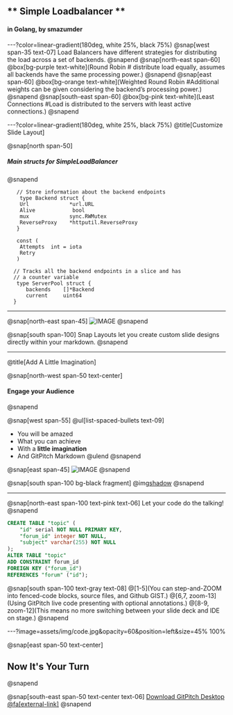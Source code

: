 ##  ** Simple Loadbalancer ** 
#### in Golang, by smazumder

---?color=linear-gradient(180deg, white 25%, black 75%)
@snap[west span-35 text-07]
Load Balancers have different strategies for distributing the load across a set of backends.
@snapend
@snap[north-east span-60]
@box[bg-purple text-white](Round Robin # distribute load equally, assumes all backends have the same processing power.)
@snapend
@snap[east span-60]
@box[bg-orange text-white](Weighted Round Robin #Additional weights can be given considering the backend’s processing power.)
@snapend
@snap[south-east span-60]
@box[bg-pink text-white](Least Connections #Load is distributed to the servers with least active connections.)
@snapend

---?color=linear-gradient(180deg, white 25%, black 75%)
@title[Customize Slide Layout]

@snap[north span-50]
 ##### Main structs for SimpleLoadBalancer
@snapend

```golang
   // Store information about the backend endpoints
    type Backend struct {
    Url             *url.URL
    Alive            bool
    mux             sync.RWMutex
    ReverseProxy    *httputil.ReverseProxy
   }

   const (
    Attempts  int = iota
    Retry
   )   

  // Tracks all the backend endpoints in a slice and has
  // a counter variable
   type ServerPool struct {
      backends    []*Backend
      current     uint64
  }
````
---

@snap[north-east span-45]
![IMAGE](assets/img/presentation.png)
@snapend

@snap[south span-100]
Snap Layouts let you create custom slide designs directly within your markdown.
@snapend

---
@title[Add A Little Imagination]

@snap[north-west span-50 text-center]
#### Engage your Audience
@snapend

@snap[west span-55]
@ul[list-spaced-bullets text-09]
- You will be amazed
- What you can achieve
- With a **little imagination**
- And GitPitch Markdown
@ulend
@snapend

@snap[east span-45]
![IMAGE](assets/img/conference.png)
@snapend

@snap[south span-100 bg-black fragment]
@img[shadow](assets/img/conference.png)
@snapend

---

@snap[north-east span-100 text-pink text-06]
Let your code do the talking!
@snapend

```sql zoom-18
CREATE TABLE "topic" (
    "id" serial NOT NULL PRIMARY KEY,
    "forum_id" integer NOT NULL,
    "subject" varchar(255) NOT NULL
);
ALTER TABLE "topic"
ADD CONSTRAINT forum_id
FOREIGN KEY ("forum_id")
REFERENCES "forum" ("id");
```

@snap[south span-100 text-gray text-08]
@[1-5](You can step-and-ZOOM into fenced-code blocks, source files, and Github GIST.)
@[6,7, zoom-13](Using GitPitch live code presenting with optional annotations.)
@[8-9, zoom-12](This means no more switching between your slide deck and IDE on stage.)
@snapend


---?image=assets/img/code.jpg&opacity=60&position=left&size=45% 100%

@snap[east span-50 text-center]
## Now It's **Your** Turn
@snapend

@snap[south-east span-50 text-center text-06]
[Download GitPitch Desktop @fa[external-link]](https://gitpitch.com/docs/getting-started/tutorial/)
@snapend

